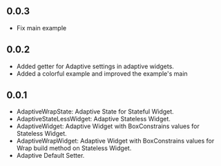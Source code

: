 ## 0.0.3

* Fix main example

## 0.0.2

* Added getter for Adaptive settings in adaptive widgets.
* Added a colorful example and improved the example's main

## 0.0.1

* AdaptiveWrapState: Adaptive State for Stateful Widget.
* AdaptiveStateLessWidget: Adaptive Stateless Widget.
* AdaptiveWidget: Adaptive Widget with BoxConstrains values for Stateless Widget.
* AdaptiveWrapWidget: Adaptive Widget with BoxConstrains values for Wrap build method on Stateless Widget.
* Adaptive Default Setter.
